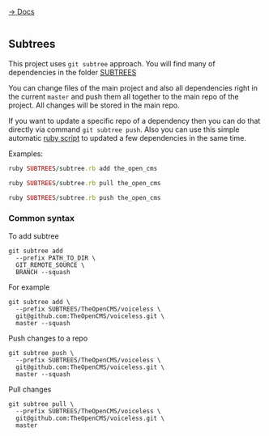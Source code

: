 [&rarr; Docs](./README)

```
```

## Subtrees

This project uses `git subtree` approach. You will find many of dependencies in the folder [SUBTREES](../SUBTREES)

You can change files of the main project and also all dependencies right in the current `master` and push them all together to the main repo of the project. All changes will be stored in the main repo.

If you want to update a specific repo of a dependency then you can do that directly via command `git subtree push`. Also you can use this simple automatic [ruby script](../SUBTREES/subtree.rb) to updated a few dependencies in the same time.

Examples:

```ruby
ruby SUBTREES/subtree.rb add the_open_cms

ruby SUBTREES/subtree.rb pull the_open_cms

ruby SUBTREES/subtree.rb push the_open_cms
```

### Common syntax

To add subtree

```
git subtree add
  --prefix PATH_TO_DIR \
  GIT_REMOTE_SOURCE \
  BRANCH --squash
```

For example

```
git subtree add \
  --prefix SUBTREES/TheOpenCMS/voiceless \
  git@github.com:TheOpenCMS/voiceless.git \
  master --squash
```

Push changes to a repo

```
git subtree push \
  --prefix SUBTREES/TheOpenCMS/voiceless \
  git@github.com:TheOpenCMS/voiceless.git \
  master --squash
```

Pull changes

```
git subtree pull \
  --prefix SUBTREES/TheOpenCMS/voiceless \
  git@github.com:TheOpenCMS/voiceless.git \
  master
```
